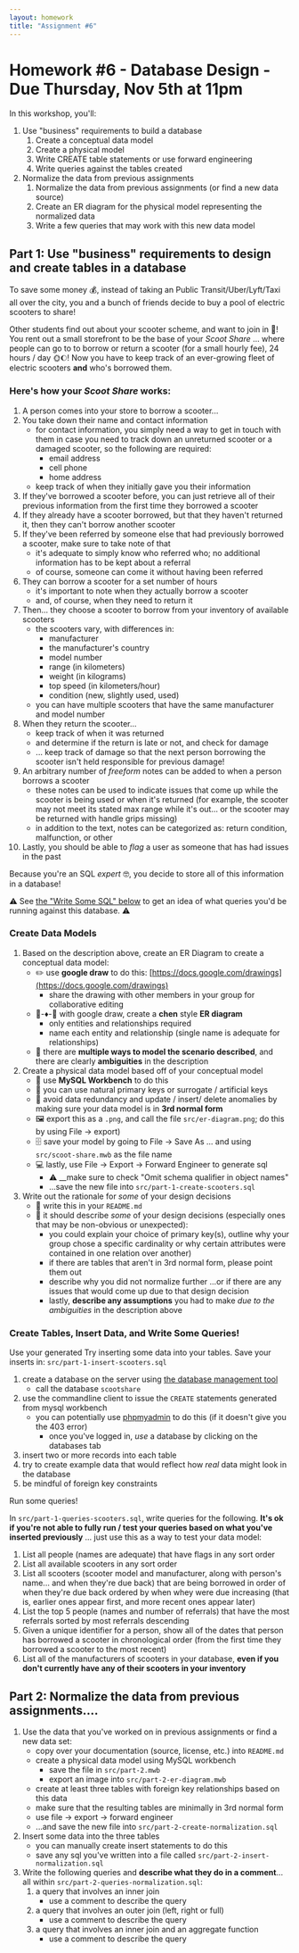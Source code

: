 ```yaml
---
layout: homework
title: "Assignment #6"
---
```

<style>
.hl {
	background-color: yellow;
}
img {
    border: 1px solid #000;
}

.warning {
    background-color: yellow;
    color: #aa1122;
    font-weight: bold;
}

.hidden {
    display: none;
}

.hintButton {
    color: #7788ff;
    cursor: pointer;
}
</style>
<script>
document.addEventListener('DOMContentLoaded', hideHints);

function hideHints(evt) {
    document.querySelectorAll('.hint').forEach((ele, i) => {
        const div = document.createElement('div');
        div.id = 'hint' + i + 'Button';
        ele.id = 'hint' + i;
        ele.classList.add('hidden');
        div.addEventListener('click', onClick);
        div.textContent = 'Show Hint';
        div.className = 'hintButton';
        ele.parentNode.insertBefore(div, ele);
    });

}

function onClick(evt) {
    const hintId = this.id.replace('Button', '');
    const hint = document.getElementById(hintId);
    hint.classList.toggle('hidden');
    this.textContent = this.textConent === 'Show Hint' ? 'Hide Hint' : 'Show Hint';
}
</script>

# Homework #6 - Database Design - Due Thursday, Nov 5th at 11pm

In this workshop, you'll:

1. Use "business" requirements to build a database 
	1. Create a conceptual data model
	2. Create a physical model
	3. Write CREATE table statements or use forward engineering 
	4. Write queries against the tables created
2. Normalize the data from previous assignments 
	1. Normalize the data from previous assignments (or find a new data source)
	2. Create an ER diagram for the physical model representing the normalized data
	3. Write a few queries that may work with this new data model

## Part 1: Use "business" requirements to design and create tables in a database

To save some money 💰, instead of taking an Public Transit/Uber/Lyft/Taxi all over the city, you and a bunch of friends decide to buy a pool of electric scooters to share!

Other students find out about your scooter scheme, and want to join in 🙌! You rent out a small storefront to be the base of your _Scoot Share_ ... where people can go to to borrow or return a scooter (for a small hourly fee), 24 hours / day 🌞🌔! Now you have to keep track of an ever-growing fleet of electric scooters __and__ who's borrowed them. 

### Here's how your _Scoot Share_ works:

1. A person comes into your store to borrow a scooter...
2. You take down their name and contact information
	* for contact information, you simply need a way to get in touch with them in case you need to track down an unreturned scooter or a damaged scooter, so the following are required:
		* email address
		* cell phone 
		* home address
	* keep track of when they initially gave you their information
3. If they've borrowed a scooter before, you can just retrieve all of their previous information from the first time they borrowed a scooter
4. If they already have a scooter borrowed, but that they haven't returned it, then they can't borrow another scooter
5. If they've been referred by someone else that had previously borrowed a scooter, make sure to take note of that 
	* it's adequate to simply know who referred who; no additional information has to be kept about a referral
	* of course, someone can come it without having been referred
6. They can borrow a scooter for a set number of hours
	* it's important to note when they actually borrow a scooter
	* and, of course, when they need to return it
6. Then... they choose a scooter to borrow from your inventory of available scooters
	* the scooters vary, with differences in:
		* manufacturer
		* the manufacturer's country
		* model number
		* range (in kilometers)
		* weight (in kilograms) 
		* top speed (in kilometers/hour)
		* condition (new, slightly used, used)
	* you can have multiple scooters that have the same manufacturer and model number
8. When they return the scooter...
	* keep track of when it was returned
	* and determine if the return is late or not, and check for damage
	* ... keep track of damage so that the next person borrowing the scooter isn't held responsible for previous damage!
9. An arbitrary number of _freeform_ notes can be added to when a person borrows a scooter
	* these notes can be used to indicate issues that come up while the scooter is being used or when it's returned (for example, the scooter may not meet its stated max range while it's out... or the scooter may be returned with handle grips missing)
	* in addition to the text, notes can be categorized as: return condition, malfunction, or other
10. Lastly, you should be able to _flag_ a user as someone that has had issues in the past

Because you're an SQL _expert_ 🤓, you decide to store all of this information in a database! 

⚠️ See [the "Write Some SQL" below](#write-some-sql) to get an idea of what queries you'd be running against this database. ⚠️


### Create Data Models


1.  Based on the description above, create an ER Diagram to create a conceptual data model:
	* ✏️ use __google draw__ to do this: [https://docs.google.com/drawings](https://docs.google.com/drawings)
		* share the drawing with other members in your group for collaborative editing
	* 🔲-♦️-🔲 with google draw, create a __chen__ style __ER diagram__ 
		* only entities and relationships required
		* name each entity and relationship (single name is adequate for relationships)
	* 🐙 there are __multiple ways to model the scenario described__, and there are clearly __ambiguities__ in the description
2. Create a physical data model based off of your conceptual model
	* 🔧 use __MySQL Workbench__ to do this
	* 🔑 you can use natural primary keys or surrogate / artificial keys 
	* 👀 avoid data redundancy and update / insert/ delete anomalies by making sure your data model is in __3rd normal form__
	* 🖼 export this as a `.png`, and call the file `src/er-diagram.png`; do this by using File &rarr; export)
	* 🗄️ save your model by going to File &rarr; Save As  ... and using `src/scoot-share.mwb` as the file name
	* 💻 lastly, use File &rarr; Export &rarr; Forward Engineer to generate sql
		* ⚠️ __make sure to check  "Omit schema qualifier in object names"
		* ...save the new file into `src/part-1-create-scooters.sql`
3. Write out the rationale for _some_ of your design decisions 	
	* 📖 write this in your `README.md`
	* 🤔 it should describe _some_ of your design decisions (especially  ones that may be non-obvious or unexpected):
		* you could explain your choice of primary key(s), outline why your group chose a specific cardinality or why certain attributes were contained in one relation over another)
		* if there are tables that aren't in 3rd normal form, please point them out
		* describe why you did not normalize further ...or if there are any issues that would come up due to that design decision
		* lastly, __describe any assumptions__ you had to make _due to the ambiguities_ in the description above


<a name="write-some-sql">

### Create Tables, Insert Data, and Write Some Queries!

Use your generated
Try inserting some data into your tables. Save your inserts in: `src/part-1-insert-scooters.sql`

1. create a database on the server using [the database management tool](https://cims.nyu.edu/webapps/databases)
	* call the database `scootshare`
2. use the commandline client to issue the `CREATE` statements generated from mysql workbench
	* you can potentially use [phpmyadmin](https://cims.nyu.edu/phpMyAdmin) to do this (if it doesn't give you the 403 error)
		* once you've logged in, _use_ a database by clicking on the databases tab
2. insert two or more records into each table 
3. try to create example data that would reflect how _real_ data might look in the database
4. be mindful of foreign key constraints

Run some queries!

In `src/part-1-queries-scooters.sql`, write queries for the following. __It's ok if you're not able to fully run / test your queries based on what you've inserted previously__ ... just use this as a way to test your data model:

1. List all people (names are adequate) that have flags in any sort order
2. List all available scooters in any sort order
3. List all scooters (scooter model and manufacturer, along with person's name... and when they're due back) that are being borrowed in order of when they're due back ordered by when whey were due increasing (that is, earlier ones appear first, and more recent ones appear later)
4. List the top 5 people (names and number of referrals) that have the most referrals sorted by most referrals descending
5. Given a unique identifier for a person, show all of the dates that person has borrowed a scooter in chronological order (from the first time they borrowed a scooter to the most recent)
6. List all of the manufacturers of scooters in your database, __even if you don't currently have any of their scooters in your inventory__


## Part 2: Normalize the data from previous assignments....

1. Use the data that you've worked on in previous assignments or find a new data set:
	* copy over your documentation (source, license, etc.) into `README.md`
	* create a physical data model using MySQL workbench
		* save the file in `src/part-2.mwb`
		* export an image into `src/part-2-er-diagram.mwb`
	* create at least three tables with foreign key relationships based on this data
	* make sure that the resulting tables are minimally in 3rd normal form
	* use file &rarr; export &rarr; forward engineer
	* ...and save the new file into `src/part-2-create-normalization.sql`
2. Insert some data into the three tables
	* you can manually create insert statements to do this
	* save any sql you've written into a file called `src/part-2-insert-normalization.sql` 
3. Write the following queries and __describe what they do in a comment__... all within `src/part-2-queries-normalization.sql`:
	1. a query that involves an inner join
		* use a comment to describe the query
	2. a query that involves an outer join (left, right or full)
		* use a comment to describe the query
	3. a query that involves an inner join and an aggregate function
		* use a comment to describe the query
